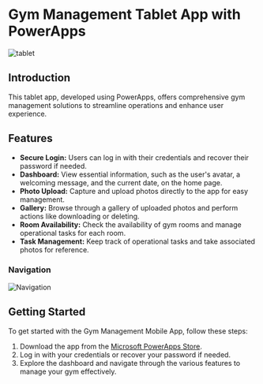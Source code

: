 # Gym Management Tablet App with PowerApps

![tablet](https://github.com/tassiogomes/Portfolio/assets/62346384/6efc0b8f-e75b-4dd1-8f95-34f2d1a0f4af)

## Introduction

This tablet app, developed using PowerApps, offers comprehensive gym management solutions to streamline operations and enhance user experience.

## Features

- **Secure Login:** Users can log in with their credentials and recover their password if needed.
- **Dashboard:** View essential information, such as the user's avatar, a welcoming message, and the current date, on the home page.
- **Photo Upload:** Capture and upload photos directly to the app for easy management.
- **Gallery:** Browse through a gallery of uploaded photos and perform actions like downloading or deleting.
- **Room Availability:** Check the availability of gym rooms and manage operational tasks for each room.
- **Task Management:** Keep track of operational tasks and take associated photos for reference.

  
### Navigation
![Navigation](https://github.com/tguimas/Portfolio/assets/115223702/e588a5c7-6070-48ca-b0eb-b59afc7dc189)

## Getting Started

To get started with the Gym Management Mobile App, follow these steps:
1. Download the app from the [Microsoft PowerApps Store](link).
2. Log in with your credentials or recover your password if needed.
3. Explore the dashboard and navigate through the various features to manage your gym effectively.
